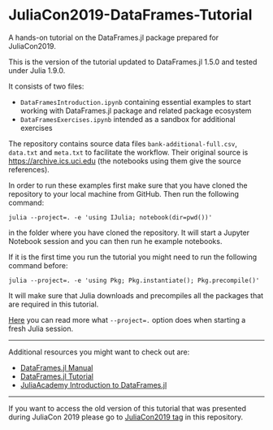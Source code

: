 # JuliaCon2019-DataFrames-Tutorial

A hands-on tutorial on the DataFrames.jl package prepared for JuliaCon2019.

This is the version of the tutorial updated to DataFrames.jl 1.5.0 and tested
under Julia 1.9.0.

It consists of two files:
* `DataFramesIntroduction.ipynb` containing essential examples to start working
  with DataFrames.jl package and related package ecosystem
* `DataFramesExercises.ipynb` intended as a sandbox for additional exercises

The repository contains source data files `bank-additional-full.csv`, `data.txt`
and `meta.txt` to facilitate the workflow. Their original source is
https://archive.ics.uci.edu (the notebooks using them give the source
references).

In order to run these examples first make sure that you have cloned the
repository to your local machine from GitHub. Then run the following command:
```
julia --project=. -e 'using IJulia; notebook(dir=pwd())'
```
in the folder where you have cloned the repository. It will start a Jupyter
Notebook session and you can then run he example notebooks.

If it is the first time you run the tutorial you might need to run
the following command before:
```
julia --project=. -e 'using Pkg; Pkg.instantiate(); Pkg.precompile()'
```
It will make sure that Julia downloads and precompiles all the packages that
are required in this tutorial.

[Here](https://bkamins.github.io/julialang/2020/05/18/project-workflow.html)
you can read more what `--project=.` option does when starting a fresh Julia
session.

---

Additional resources you might want to check out are:

* [DataFrames.jl Manual](https://juliadata.github.io/DataFrames.jl/stable/)
* [DataFrames.jl Tutorial](https://github.com/bkamins/Julia-DataFrames-Tutorial/)
* [JuliaAcademy Introduction to DataFrames.jl](https://juliaacademy.com/p/introduction-to-dataframes-jl)

---

If you want to access the old version of this tutorial that was presented during
JuliaCon 2019 please go to
[JuliaCon2019 tag](https://github.com/bkamins/JuliaCon2019-DataFrames-Tutorial/tree/JuliaCon2019)
in this repository.
